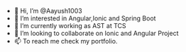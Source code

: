 - 👋 Hi, I’m @Aayush1003
- 👀 I’m interested in Angular,Ionic and Spring Boot
- 🌱 I’m currently working as AST at TCS
- 💞️ I’m looking to collaborate on Ionic and Angular Project
- 📫 To reach me check my portfolio.

<!---
Aayush1003/Aayush1003 is a ✨ special ✨ repository because its `README.md` (this file) appears on your GitHub profile.
You can click the Preview link to take a look at your changes.
--->
